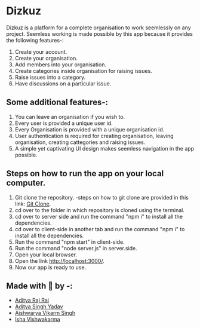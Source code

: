 # Dizkuz

Dizkuz is a platform for a complete organisation to work seemlessly on any project. 
Seemless working is made possible by this app because it provides the following features-:

1. Create your account.
2. Create your organisation.
3. Add members into your organisation.
4. Create categories inside organisation for raising issues.
5. Raise issues into a category.
6. Have discussions on a particular issue.

## Some additional features-:

1. You can leave an organisation if you wish to.
2. Every user is provided a unique user id.
3. Every Organisation is provided with a unique organisation id.
4. User authentication is required for creating organisation, leaving organisation, creating cattegories and raising issues.
5. A simple yet captivating UI design makes seemless navigation in the app possible.

## Steps on how to run the app on your local computer.

1. Git clone the repository.
  -steps on how to git clone are provided in this link: [Git Clone](https://docs.github.com/en/repositories/creating-and-managing-repositories/cloning-a-repository).
2. cd over to the folder in which repository is cloned using the terminal.
3. cd over to server side and run the command "npm i" to install all the dependencies.
4. cd over to client-side in another tab and run the command "npm i" to install all the dependencies.
5. Run the command "npm start" in client-side.
6. Run the command "node server.js" in server.side.
7. Open your local browser.
8. Open the link [http://localhost:3000/](http://localhost:3000/).
9. Now our app is ready to use.

## Made with 💖 by -: 
* [Aditya Raj Rai](https://github.com/adityarai0705)
* [Aditya Singh Yadav](https://github.com/aditya-mnnit)
* [Aishwarya Vikarm Singh](https://github.com/Aishwaryavikramsingh)
* [Isha Vishwakarma](https://github.com/ishavishwakarma29)




